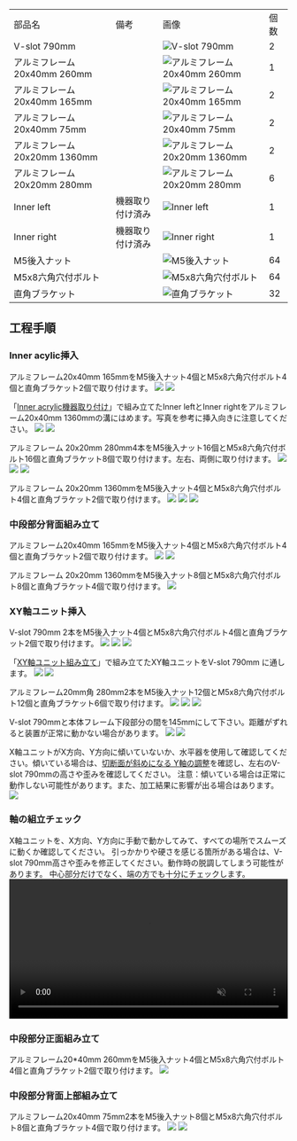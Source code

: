 <table class="packing-list">
    <tbody>
        <tr>
            <td>部品名</td>
            <td>備考</td>
            <td class="packing-img">画像</td>
            <td>個数</td>
        </tr>
        <tr>
            <td>V-slot 790mm</td>
            <td></td>
            <td><img src="images/007/packing/006.jpg" alt="V-slot 790mm"/></td>
            <td>2</td>
        </tr>
        <tr>
            <td>アルミフレーム20x40mm 260mm</td>
            <td></td>
            <td><img src="images/007/packing/011.jpg" alt="アルミフレーム20x40mm 260mm"/></td>
            <td>1</td>
        </tr>
        <tr>
            <td>アルミフレーム20x40mm 165mm</td>
            <td></td>
            <td><img src="images/007/packing/009.jpg" alt="アルミフレーム20x40mm 165mm"/></td>
            <td>2</td>
        </tr>
        <tr>
            <td>アルミフレーム20x40mm 75mm</td>
            <td></td>
            <td><img src="images/007/packing/010.jpg" alt="アルミフレーム20x40mm 75mm"/></td>
            <td>2</td>
        </tr>
        <tr>
            <td>アルミフレーム 20x20mm 1360mm</td>
            <td></td>
            <td><img src="images/007/packing/004.jpg" alt="アルミフレーム 20x20mm 1360mm"/></td>
            <td>2</td>
        </tr>
        <tr>
            <td>アルミフレーム 20x20mm 280mm</td>
            <td></td>
            <td><img src="images/007/packing/002.jpg" alt="アルミフレーム 20x20mm 280mm"/></td>
            <td>6</td>
        </tr>
        <tr>
            <td>Inner left</td>
            <td>機器取り付け済み</td>
            <td><img src="images/007/packing/061.jpg" alt="Inner left"/></td>
            <td>1</td>
        </tr>
        <tr>
            <td>Inner right</td>
            <td>機器取り付け済み</td>
            <td><img src="images/007/packing/062.jpg" alt="Inner right"/></td>
            <td>1</td>
        </tr>
        <tr>
            <td>M5後入ナット</td>
            <td></td>
            <td><img src="images/007/packing/139.jpg" alt="M5後入ナット"/></td>
            <td>64</td>
        </tr>
        <tr>
            <td>M5x8六角穴付ボルト</td>
            <td></td>
            <td><img src="images/007/packing/144.jpg" alt="M5x8六角穴付ボルト"/></td>
            <td>64</td>
        </tr>
        <tr>
            <td>直角ブラケット</td>
            <td></td>
            <td><img src="images/007/packing/166.jpg" alt="直角ブラケット"/></td>
            <td>32</td>
        </tr>
    </tbody>
</table>

## 工程手順

### Inner acylic挿入

アルミフレーム20x40mm 165mmをM5後入ナット4個とM5x8六角穴付ボルト4個と直角ブラケット2個で取り付けます。
<img src="images/007/01.jpg"/>
<img src="images/007/02.jpg"/>

「[Inner acrylic機器取り付け](/manual/fabool-laser-ds-ver4-inner-acrylic-assembly/)」で組み立てたInner leftとInner rightをアルミフレーム20x40mm 1360mmの溝にはめます。写真を参考に挿入向きに注意してください。
<img src="images/007/03.jpg"/>
<img src="images/007/04.jpg"/>

アルミフレーム 20x20mm 280mm4本をM5後入ナット16個とM5x8六角穴付ボルト16個と直角ブラケット8個で取り付けます。左右、両側に取り付けます。
<img src="images/007/05.jpg"/>
<img src="images/007/06.jpg"/>
<img src="images/007/07.jpg"/>

アルミフレーム 20x20mm 1360mmをM5後入ナット4個とM5x8六角穴付ボルト4個と直角ブラケット2個で取り付けます。
<img src="images/007/10.jpg"/>
<img src="images/007/11.jpg"/>
<img src="images/007/12.jpg"/>

### 中段部分背面組み立て

アルミフレーム20x40mm 165mmをM5後入ナット4個とM5x8六角穴付ボルト4個と直角ブラケット2個で取り付けます。
<img src="images/007/08.jpg"/>
<img src="images/007/09.jpg"/>

アルミフレーム 20x20mm 1360mmをM5後入ナット8個とM5x8六角穴付ボルト8個と直角ブラケット4個で取り付けます。
<img src="images/007/13.jpg"/>

### XY軸ユニット挿入

V-slot 790mm 2本をM5後入ナット4個とM5x8六角穴付ボルト4個と直角ブラケット2個で取り付けます。
<img src="images/007/14.jpg"/>
<img src="images/007/15.jpg"/>
<img src="images/007/16.jpg"/>

「[XY軸ユニット組み立て](/manual/fabool-laser-ds-ver4-xy-axis-unit-assembly/)」で組み立てたXY軸ユニットをV-slot 790mm に通します。
<img src="images/007/17.jpg"/>
<img src="images/007/18.jpg"/>

アルミフレーム20mm角 280mm2本をM5後入ナット12個とM5x8六角穴付ボルト12個と直角ブラケット6個で取り付けます。
<img src="images/007/19.jpg"/>
<img src="images/007/20.jpg"/>
<img src="images/007/21.jpg"/>

V-slot 790mmと本体フレーム下段部分の間を145mmにして下さい。距離がずれると装置が正常に動かない場合があります。
<img src="images/007/22.jpg"/>
<img src="images/007/23.jpg"/>

X軸ユニットがX方向、Y方向に傾いていないか、水平器を使用して確認してください。傾いている場合は、<a href="https://support.smartdiys.com/hc/ja/articles/360015981792" taget="_blank">切断面が斜めになる Y軸の調整</a>を確認し、左右のV-slot 790mmの高さや歪みを確認してください。
注意：傾いている場合は正常に動作しない可能性があります。また、加工結果に影響が出る場合はあります。
<img src="images/007/24.jpg"/>

### 軸の組立チェック
X軸ユニットを、X方向、Y方向に手動で動かしてみて、すべての場所でスムーズに動くか確認してください。
引っかかりや硬さを感じる箇所がある場合は、V-slot 790mm高さや歪みを修正してください。動作時の脱調してしまう可能性があります。
中心部分だけでなく、端の方でも十分にチェックします。
<video muted="" autoplay="" loop="" width="100%" height="auto" src="images/007/frame-middle-assembly.mp4"></video>

### 中段部分正面組み立て

アルミフレーム20*40mm 260mmをM5後入ナット4個とM5x8六角穴付ボルト4個と直角ブラケット2個で取り付けます。
<img src="images/007/25.jpg"/>

### 中段部分背面上部組み立て

アルミフレーム20x40mm 75mm2本をM5後入ナット8個とM5x8六角穴付ボルト8個と直角ブラケット4個で取り付けます。
<img src="images/007/26.jpg"/>
<img src="images/007/27.jpg"/>
